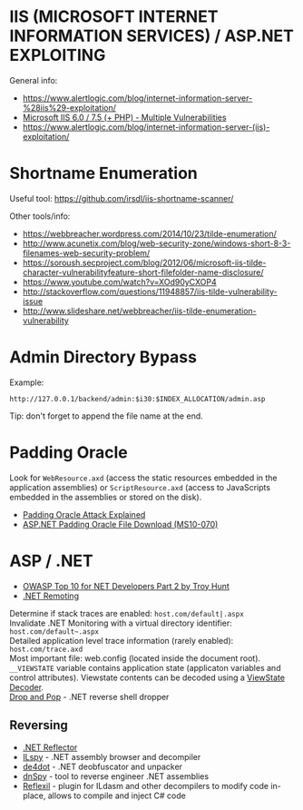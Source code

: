 # IIS (MICROSOFT INTERNET INFORMATION SERVICES) / ASP.NET EXPLOITING

General info:

* https://www.alertlogic.com/blog/internet-information-server-%28iis%29-exploitation/  
* [Microsoft IIS 6.0 / 7.5 (+ PHP) - Multiple Vulnerabilities](https://www.exploit-db.com/exploits/19033/)  
* https://www.alertlogic.com/blog/internet-information-server-(iis)-exploitation/

Shortname Enumeration
=====================

Useful tool: https://github.com/irsdl/iis-shortname-scanner/  

Other tools/info:

* https://webbreacher.wordpress.com/2014/10/23/tilde-enumeration/
* http://www.acunetix.com/blog/web-security-zone/windows-short-8-3-filenames-web-security-problem/
* https://soroush.secproject.com/blog/2012/06/microsoft-iis-tilde-character-vulnerabilityfeature-short-filefolder-name-disclosure/
* https://www.youtube.com/watch?v=XOd90yCXOP4
* http://stackoverflow.com/questions/11948857/iis-tilde-vulnerability-issue
* http://www.slideshare.net/webbreacher/iis-tilde-enumeration-vulnerability

Admin Directory Bypass
======================

Example:  
```
http://127.0.0.1/backend/admin:$i30:$INDEX_ALLOCATION/admin.asp
```

Tip: don't forget to append the file name at the end.

Padding Oracle
==============

Look for `WebResource.axd` (access the static resources embedded in the application assemblies) or `ScriptResource.axd` (access to JavaScripts embedded in the assemblies or stored on the disk).

* [Padding Oracle Attack Explained](http://www.securitylearn.net/tag/padbuster/)
* [ASP.NET Padding Oracle File Download (MS10-070)](https://www.exploit-db.com/exploits/15265/)


ASP / .NET
==========

* [OWASP Top 10 for NET Developers Part 2 by Troy Hunt](https://www.troyhunt.com/owasp-top-10-for-net-developers-part-2/)  
* [.NET Remoting](https://media.blackhat.com/bh-us-12/Briefings/Forshaw/BH_US_12_Forshaw_Are_You_My_Type_WP.pdf)

Determine if stack traces are enabled: `host.com/default|.aspx`  
Invalidate .NET Monitoring with a virtual directory identifier: `host.com/default~.aspx`  
Detailed application level trace information (rarely enabled): `host.com/trace.axd`   
Most important file: web.config (located inside the document root).  
`__VIEWSTATE` variable contains application state (applicaton variables and control attributes). Viewstate contents can be decoded using a [ViewState Decoder](http://www.pluralsight.com/tools.aspx).  
[Drop and Pop](http://ha.cked.net/dropandpop.zip) - .NET reverse shell dropper  

Reversing
---------

* [.NET Reflector](http://www.red-gate.com/products/dotnet-development/reflector/)
* [ILspy](http://ilspy.net/) - .NET assembly browser and decompiler
* [de4dot](https://github.com/0xd4d/de4dot) - .NET deobfuscator and unpacker
* [dnSpy](https://github.com/0xd4d/dnSpy) - tool to reverse engineer .NET assemblies
* [Reflexil](http://reflexil.net/) - plugin for ILdasm and other decompilers to modify code in-place, allows to compile and inject C# code
